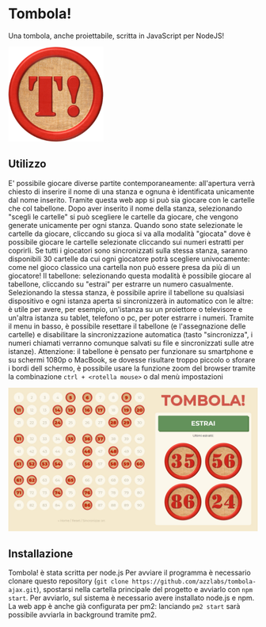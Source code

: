 # Tombola!
Una tombola, anche proiettabile, scritta in JavaScript per NodeJS!

![Logo Tombola!](/public/images/logo.png)

## Utilizzo
E' possibile giocare diverse partite contemporaneamente: all'apertura verrà chiesto di inserire il nome di una stanza e ognuna è identificata unicamente dal nome inserito.
Tramite questa web app si può sia giocare con le cartelle che col tabellone. 
Dopo aver inserito il nome della stanza, selezionando "scegli le cartelle" si può scegliere le cartelle da giocare, che vengono generate unicamente per ogni stanza. Quando sono state selezionate le cartelle da giocare, cliccando su gioca si va alla modalità "giocata" dove è possibile giocare le cartelle selezionate cliccando sui numeri estratti per coprirli. Se tutti i giocatori sono sincronizzati sulla stessa stanza, saranno disponibili 30 cartelle da cui ogni giocatore potrà scegliere univocamente: come nel gioco classico una cartella non può essere presa da più di un giocatore!
Il tabellone: selezionando questa modalità è possibile giocare al tabellone, cliccando su "estrai" per estrarre un numero casualmente.
Selezionando la stessa stanza, è possibile aprire il tabellone su qualsiasi dispositivo e ogni istanza aperta si sincronizzerà in automatico con le altre: è utile per avere, per esempio, un'istanza su un proiettore o televisore e un'altra istanza su tablet, telefono o pc, per poter estrarre i numeri. Tramite il menu in basso, è possibile resettare il tabellone (e l'assegnazione delle cartelle) e disabilitare la sincronizzazione automatica (tasto "sincronizza", i numeri chiamati verranno comunque salvati su file e sincronizzati sulle atre istanze).
Attenzione: il tabellone è pensato per funzionare su smartphone e su schermi 1080p o MacBook, se dovesse risultare troppo piccolo o sforare i bordi dell schermo, è possibile usare la funzione zoom del browser tramite la combinazione `ctrl + <rotella mouse>` o dal menù impostazioni

![Screenshot Tombola!](/public/images/screenshot.jpg)

## Installazione
Tombola! è stata scritta per node.js
Per avviare il programma è necessario clonare questo repository (`git clone https://github.com/azzlabs/tombola-ajax.git`), spostarsi nella cartella principale del progetto e avviarlo con `npm start`. Per avviarlo, sul sistema è necessario avere installato node.js e npm.
La web app è anche già configurata per pm2: lanciando `pm2 start` sarà possibile avviarla in background tramite pm2.